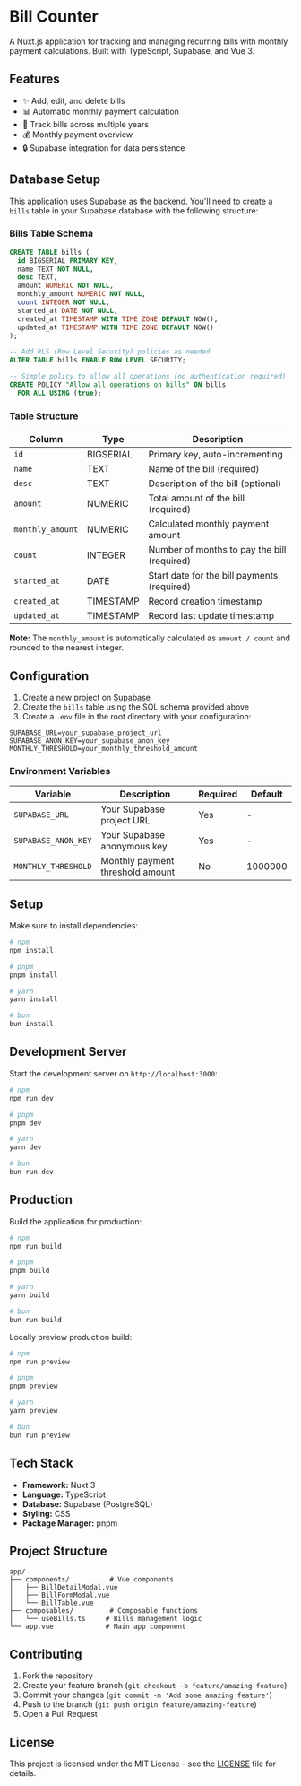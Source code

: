 # Bill Counter

A Nuxt.js application for tracking and managing recurring bills with monthly payment calculations. Built with TypeScript, Supabase, and Vue 3.

## Features

- ✨ Add, edit, and delete bills
- 📊 Automatic monthly payment calculation
- 📅 Track bills across multiple years
- 💰 Monthly payment overview
- 🔒 Supabase integration for data persistence

## Database Setup

This application uses Supabase as the backend. You'll need to create a `bills` table in your Supabase database with the following structure:

### Bills Table Schema

```sql
CREATE TABLE bills (
  id BIGSERIAL PRIMARY KEY,
  name TEXT NOT NULL,
  desc TEXT,
  amount NUMERIC NOT NULL,
  monthly_amount NUMERIC NOT NULL,
  count INTEGER NOT NULL,
  started_at DATE NOT NULL,
  created_at TIMESTAMP WITH TIME ZONE DEFAULT NOW(),
  updated_at TIMESTAMP WITH TIME ZONE DEFAULT NOW()
);

-- Add RLS (Row Level Security) policies as needed
ALTER TABLE bills ENABLE ROW LEVEL SECURITY;

-- Simple policy to allow all operations (no authentication required)
CREATE POLICY "Allow all operations on bills" ON bills
  FOR ALL USING (true);
```

### Table Structure

| Column | Type | Description |
|--------|------|-------------|
| `id` | BIGSERIAL | Primary key, auto-incrementing |
| `name` | TEXT | Name of the bill (required) |
| `desc` | TEXT | Description of the bill (optional) |
| `amount` | NUMERIC | Total amount of the bill (required) |
| `monthly_amount` | NUMERIC | Calculated monthly payment amount |
| `count` | INTEGER | Number of months to pay the bill (required) |
| `started_at` | DATE | Start date for the bill payments (required) |
| `created_at` | TIMESTAMP | Record creation timestamp |
| `updated_at` | TIMESTAMP | Record last update timestamp |

**Note:** The `monthly_amount` is automatically calculated as `amount / count` and rounded to the nearest integer.

## Configuration

1. Create a new project on [Supabase](https://supabase.com)
2. Create the `bills` table using the SQL schema provided above
3. Create a `.env` file in the root directory with your configuration:

```env
SUPABASE_URL=your_supabase_project_url
SUPABASE_ANON_KEY=your_supabase_anon_key
MONTHLY_THRESHOLD=your_monthly_threshold_amount
```

### Environment Variables

| Variable | Description | Required | Default |
|----------|-------------|----------|---------|
| `SUPABASE_URL` | Your Supabase project URL | Yes | - |
| `SUPABASE_ANON_KEY` | Your Supabase anonymous key | Yes | - |
| `MONTHLY_THRESHOLD` | Monthly payment threshold amount | No | 1000000 |

## Setup

Make sure to install dependencies:

```bash
# npm
npm install

# pnpm
pnpm install

# yarn
yarn install

# bun
bun install
```

## Development Server

Start the development server on `http://localhost:3000`:

```bash
# npm
npm run dev

# pnpm
pnpm dev

# yarn
yarn dev

# bun
bun run dev
```

## Production

Build the application for production:

```bash
# npm
npm run build

# pnpm
pnpm build

# yarn
yarn build

# bun
bun run build
```

Locally preview production build:

```bash
# npm
npm run preview

# pnpm
pnpm preview

# yarn
yarn preview

# bun
bun run preview
```

## Tech Stack

- **Framework:** Nuxt 3
- **Language:** TypeScript
- **Database:** Supabase (PostgreSQL)
- **Styling:** CSS
- **Package Manager:** pnpm

## Project Structure

```
app/
├── components/          # Vue components
│   ├── BillDetailModal.vue
│   ├── BillFormModal.vue
│   └── BillTable.vue
├── composables/         # Composable functions
│   └── useBills.ts     # Bills management logic
└── app.vue             # Main app component
```

## Contributing

1. Fork the repository
2. Create your feature branch (`git checkout -b feature/amazing-feature`)
3. Commit your changes (`git commit -m 'Add some amazing feature'`)
4. Push to the branch (`git push origin feature/amazing-feature`)
5. Open a Pull Request

## License

This project is licensed under the MIT License - see the [LICENSE](LICENSE) file for details.
